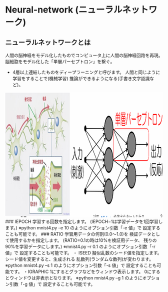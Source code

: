 # Neural-network (ニューラルネットワーク)
## ニューラルネットワークとは
 人間の脳神経をモデル化したものでコンピュータ上に人間の脳神経回路を再現。
 脳細胞をモデル化した「単層パーセプトロン」を繋ぐ。
 * 4層以上連結したものをディープラーニングと呼びます。
 人間と同じように学習をすることで(機械学習)
 推論ができるようになる(手書き文字認識など)。
<img src="p1.png" height="400px" width ="700px">
### IEPOCH
学習する回数を指定します。
(IEPOCH=1は学習データを1回学習します。)
 ※python mnist4.py –e 10
のようにオプション引数「-e 値」で
設定することも可能です。
### RATIO
学習用データの何割(0.0〜1.0)を
検証データとして使用するかを指定します。
(RATIO=0.1の時は10%を検証用データ、
残りの90%を学習データにします。)
 ※mnist4.py –r 0.1
のようにオプション引数「-r 値」で
設定することも可能です。
・ ISEED
擬似乱数のシード値を指定します。
シード値を変更すると、生成される
乱数列(ランダムな数列)が変わります。
※python mnist4.py –s 1
のようにオプション引数「-s 値」で
設定することも可能です。
・IGRAPHIC
 1にするとグラフなどをウィンドウ表示します。
0にするとウィンドウは非表示となります。
※python mnist4.py –g 1
のようにオプション引数「-g 値」で
設定することも可能です。
